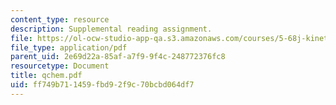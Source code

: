 ```yaml
---
content_type: resource
description: Supplemental reading assignment.
file: https://ol-ocw-studio-app-qa.s3.amazonaws.com/courses/5-68j-kinetics-of-chemical-reactions-spring-2003/ff749b711459fbd92f9c70bcbd064df7_qchem.pdf
file_type: application/pdf
parent_uid: 2e69d22a-85af-a7f9-9f4c-248772376fc8
resourcetype: Document
title: qchem.pdf
uid: ff749b71-1459-fbd9-2f9c-70bcbd064df7
---
```

